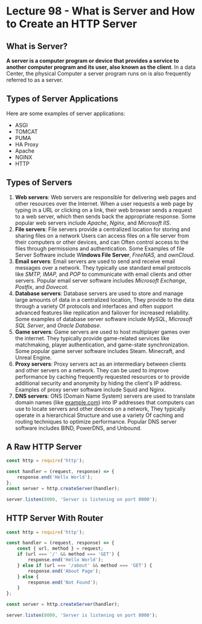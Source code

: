 # Lecture 98 - What is Server and How to Create an HTTP Server

## What is Server?
**A server is a computer program or device that provides a service to another computer program and its user, also known as the client**. In a data Center, the physical Computer a server program runs on is also frequently referred to as a server.

## Types of Server Applications

Here are some examples of server applications:

- ASGI
- TOMCAT
- PUMA
- HA Proxy
- Apache
- NGINX
- HTTP

## Types of Servers

1. **Web servers**: Web servers are responsible for delivering web pages and other resources over the Internet. When a user requests a web page by typing in a URL or clicking on a link, their web browser sends a request to a web server, which then sends back the appropriate response. Some popular web servers include *Apache*, *Nginx*, and *Microsoft* *IIS*.
2. **File servers**: File servers provide a centralized location for storing and sharing files on a network Users can access files on a file server from their computers or other devices, and can Often control access to the files through permissions and authentication. Some Examples of file Server Software include W**indows File Server**, *FreeNAS,* and *ownCloud*.
3. **Email servers**: Email servers are used to send and receive email messages over a network. They typically use standard email protocols like *SMTP,* *IMAP,* and *POP* to communicate with email clients and other servers. Popular email server software includes *Microsoft Exchange*, *Postfix*, and *Dovecot.*
4. **Database servers**: Database servers are used to store and manage large amounts of data in a centralized location, They provide to the data through a variety Of protocols and interfaces and often support advanced features like replication and failover for increased reliability. Some examples of database server software include *MySQL*, *Microsoft SQL*
*Server*, and *Oracle Database*.
5. **Game servers**: Game servers are used to host multiplayer games over the internet. They typically provide game-related services like matchmaking, player authentication, and game-state synchronization. Some popular game server software includes Steam. Minecraft, and Unreal Engine.
6. **Proxy servers**: Proxy servers act as an intermediary between clients and other servers on a network. They can be used to improve performance by caching frequently requested resources or to provide additional security and anonymity by hiding the client's IP address.
Examples of proxy server software include Squid and Nginx.
7. **DNS servers**: ONS (Domain Name System) servers are used to translate domain names (like [example.com](http://example.com/)) into IP addresses that computers can use to locate servers and other devices on a network, They typically operate in a hierarchical Structure and use a variety Of caching and routing techniques to optimize performance. Popular DNS server software includes
BIND, PowerDNS, and Unbound.

## A Raw HTTP Server

```js
const http = require('http');

const handler = (request, response) => {
    response.end('Hello World');
};
const server = http.createServer(handler);

server.listen(8000, 'Server is listening on port 8000');
```

## HTTP Server With Router

```js
const http = require('http');

const handler = (request, response) => {
    const { url, method } = request;
    if (url === '/' && method === 'GET') {
        response.end('Hello World');
    } else if (url === '/about' && method === 'GET') {
        response.end('About Page');
    } else {
        response.end('Not Found');
    }
};

const server = http.createServer(handler);

server.listen(8000, 'Server is listening on port 8000');
```
